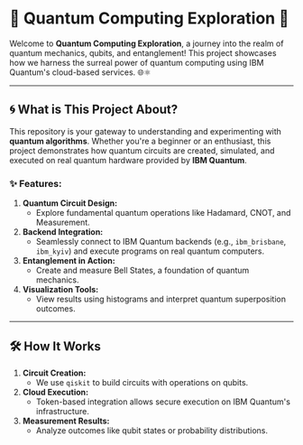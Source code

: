 # 🚀 Quantum Computing Exploration 🌌

Welcome to **Quantum Computing Exploration**, a journey into the realm of quantum mechanics, qubits, and entanglement! This project showcases how we harness the surreal power of quantum computing using IBM Quantum's cloud-based services. 🌐⚛️

---

## 🌀 What is This Project About?

This repository is your gateway to understanding and experimenting with **quantum algorithms**. Whether you're a beginner or an enthusiast, this project demonstrates how quantum circuits are created, simulated, and executed on real quantum hardware provided by **IBM Quantum**.

### ✨ Features:
1. **Quantum Circuit Design:** 
   - Explore fundamental quantum operations like Hadamard, CNOT, and Measurement.
2. **Backend Integration:**
   - Seamlessly connect to IBM Quantum backends (e.g., `ibm_brisbane`, `ibm_kyiv`) and execute programs on real quantum computers.
3. **Entanglement in Action:**
   - Create and measure Bell States, a foundation of quantum mechanics.
4. **Visualization Tools:**
   - View results using histograms and interpret quantum superposition outcomes.

---

## 🛠️ How It Works

1. **Circuit Creation:**
   - We use `qiskit` to build circuits with operations on qubits.
2. **Cloud Execution:**
   - Token-based integration allows secure execution on IBM Quantum's infrastructure.
3. **Measurement Results:**
   - Analyze outcomes like qubit states or probability distributions.

